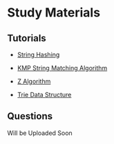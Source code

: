 # Study Materials


## Tutorials

- [String Hashing](https://threads-iiith.quora.com/String-Hashing-for-competitive-programming)

- [KMP String Matching Algorithm](https://www.youtube.com/watch?v=GTJr8OvyEVQ)

- [Z Algorithm](https://www.youtube.com/watch?v=CpZh4eF8QBw)

- [Trie Data Structure](https://www.youtube.com/watch?v=AXjmTQ8LEoI)


## Questions

Will be Uploaded Soon